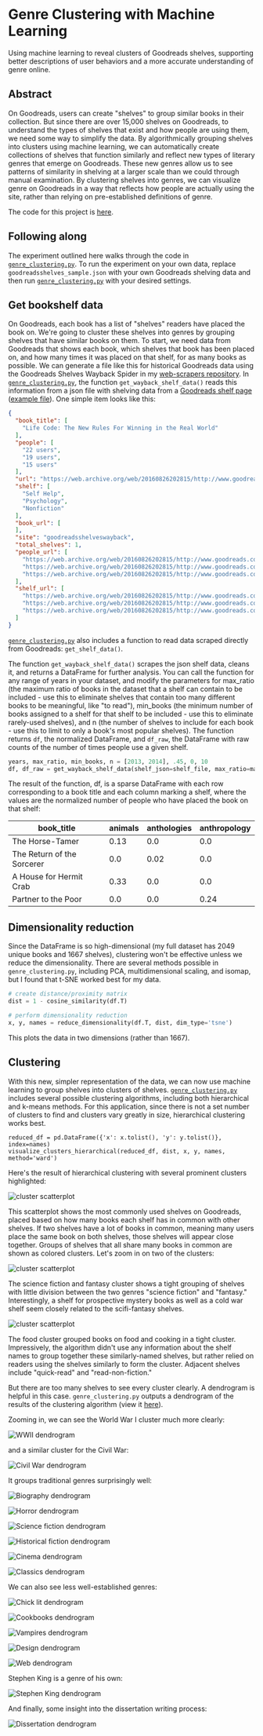 # Genre Clustering with Machine Learning
Using machine learning to reveal clusters of Goodreads shelves, supporting better descriptions of user behaviors and a more accurate understanding of genre online.

## Abstract
On Goodreads, users can create "shelves" to group similar books in their collection. But since there are over 15,000 shelves on Goodreads, to understand the types of shelves that exist and how people are using them, we need some way to simplify the data. By algorithmically grouping shelves into clusters using machine learning, we can automatically create collections of shelves that function similarly and reflect new types of literary genres that emerge on Goodreads. These new genres allow us to see patterns of similarity in shelving at a larger scale than we could through manual examination. By clustering shelves into genres, we can visualize genre on Goodreads in a way that reflects how people are actually using the site, rather than relying on pre-established definitions of genre.

The code for this project is [here](https://github.com/ahegel/genre-ML-clustering/blob/master/genre_clustering.py).

## Following along
The experiment outlined here walks through the code in [`genre_clustering.py`](https://github.com/ahegel/genre-ML-clustering/blob/master/genre_clustering.py). To run the experiment on your own data, replace `goodreadsshelves_sample.json` with your own Goodreads shelving data and then run [`genre_clustering.py`](https://github.com/ahegel/genre-ML-clustering/blob/master/genre_clustering.py) with your desired settings.

## Get bookshelf data
On Goodreads, each book has a list of "shelves" readers have placed the book on. We're going to cluster these shelves into genres by grouping shelves that have similar books on them. To start, we need data from Goodreads that shows each book, which shelves that book has been placed on, and how many times it was placed on that shelf, for as many books as possible. We can generate a file like this for historical Goodreads data using the Goodreads Shelves Wayback Spider in my [web-scrapers repository](https://github.com/ahegel/web-scrapers).  In [`genre_clustering.py`](https://github.com/ahegel/genre-ML-clustering/blob/master/genre_clustering.py), the function `get_wayback_shelf_data()` reads this information from a json file with shelving data from a [Goodreads shelf page](https://www.goodreads.com/work/shelves/4640799) ([example file](https://github.com/ahegel/genre-ML-clustering/blob/master/goodreadsshelves_sample.json)). One simple item looks like this:

```json
{
  "book_title": [
    "Life Code: The New Rules For Winning in the Real World"
  ],
  "people": [
    "22 users",
    "19 users",
    "15 users"
  ],
  "url": "https://web.archive.org/web/20160826202815/http://www.goodreads.com/book/show/17155775-life-code",
  "shelf": [
    "Self Help",
    "Psychology",
    "Nonfiction"
  ],
  "book_url": [
  ],
  "site": "goodreadsshelveswayback",
  "total_shelves": 1,
  "people_url": [
    "https://web.archive.org/web/20160826202815/http://www.goodreads.com/shelf/users/17155775-life-code?shelf=self-help",
    "https://web.archive.org/web/20160826202815/http://www.goodreads.com/shelf/users/17155775-life-code?shelf=psychology",
    "https://web.archive.org/web/20160826202815/http://www.goodreads.com/shelf/users/17155775-life-code?shelf=non-fiction"
  ],
  "shelf_url": [
    "https://web.archive.org/web/20160826202815/http://www.goodreads.com/genres/self-help",
    "https://web.archive.org/web/20160826202815/http://www.goodreads.com/genres/psychology",
    "https://web.archive.org/web/20160826202815/http://www.goodreads.com/genres/non-fiction"
  ]
}
```

[`genre_clustering.py`](https://github.com/ahegel/genre-ML-clustering/blob/master/genre_clustering.py) also includes a function to read data scraped directly from Goodreads: `get_shelf_data()`.

The function `get_wayback_shelf_data()` scrapes the json shelf data, cleans it, and returns a DataFrame for further analysis. You can call the function for any range of years in your dataset, and modify the parameters for max_ratio (the maximum ratio of books in the dataset that a shelf can contain to be included - use this to eliminate shelves that contain too many different books to be meaningful, like "to read"), min_books (the minimum number of books assigned to a shelf for that shelf to be included - use this to eliminate rarely-used shelves), and n (the number of shelves to include for each book - use this to limit to only a book's most popular shelves). The function returns `df`, the normalized DataFrame, and `df_raw`, the DataFrame with raw counts of the number of times people use a given shelf.

```python
years, max_ratio, min_books, n = [2013, 2014], .45, 0, 10
df, df_raw = get_wayback_shelf_data(shelf_json=shelf_file, max_ratio=max_ratio, min_books_using_shelf=min_books, n=n, years=years)
```

The result of the function, df, is a sparse DataFrame with each row corresponding to a book title and each column marking a shelf, where the values are the normalized number of people who have placed the book on that shelf:

book_title | animals | anthologies | anthropology
--- | --- | --- | ---
The Horse-Tamer | 0.13 | 0.0 | 0.0
The Return of the Sorcerer | 0.0 | 0.02 | 0.0
A House for Hermit Crab | 0.33 | 0.0 | 0.0
Partner to the Poor | 0.0 | 0.0 | 0.24

## Dimensionality reduction
Since the DataFrame is so high-dimensional (my full dataset has 2049 unique books and 1667 shelves), clustering won't be effective unless we reduce the dimensionality. There are several methods possible in `genre_clustering.py`, including PCA, multidimensional scaling, and isomap, but I found that t-SNE worked best for my data.

```python
# create distance/proximity matrix
dist = 1 - cosine_similarity(df.T)

# perform dimensionality reduction
x, y, names = reduce_dimensionality(df.T, dist, dim_type='tsne')
```

This plots the data in two dimensions (rather than 1667).

## Clustering
With this new, simpler representation of the data, we can now use machine learning to group shelves into clusters of shelves. [`genre_clustering.py`](https://github.com/ahegel/genre-ML-clustering/blob/master/genre_clustering.py) includes several possible clustering algorithms, including both hierarchical and k-means methods. For this application, since there is not a set number of clusters to find and clusters vary greatly in size, hierarchical clustering works best.

```
reduced_df = pd.DataFrame({'x': x.tolist(), 'y': y.tolist()}, index=names)
visualize_clusters_hierarchical(reduced_df, dist, x, y, names, method='ward')
```

Here's the result of hierarchical clustering with several prominent clusters highlighted:

![cluster scatterplot](/images/cluster_scatterplot.png)

This scatterplot shows the most commonly used shelves on Goodreads, placed based on how many books each shelf has in common with other shelves. If two shelves have a lot of books in common, meaning many users place the same book on both shelves, those shelves will appear close together. Groups of shelves that all share many books in common are shown as colored clusters. Let's zoom in on two of the clusters:

![cluster scatterplot](/images/sf_cluster.png)

The science fiction and fantasy cluster shows a tight grouping of shelves with little division between the two genres "science fiction" and "fantasy." Interestingly, a shelf for prospective mystery books as well as a cold war shelf seem closely related to the scifi-fantasy shelves.

![cluster scatterplot](/images/food_cluster.png)

The food cluster grouped books on food and cooking in a tight cluster. Impressively, the algorithm didn't use any information about the shelf names to group together these similarly-named shelves, but rather relied on readers using the shelves similarly to form the cluster. Adjacent shelves include "quick-read" and "read-non-fiction."

But there are too many shelves to see every cluster clearly. A dendrogram is helpful in this case. `genre_clustering.py` outputs a dendrogram of the results of the clustering algorithm (view it [here](https://github.com/ahegel/genre-ML-clustering/blob/master/images/hierarchical_clusters.png)).

Zooming in, we can see the World War I cluster much more clearly:

![WWII dendrogram](/images/dendrogram_wwi.png)

and a similar cluster for the Civil War:

![Civil War dendrogram](/images/dendrogram_civilwar.png)

It groups traditional genres surprisingly well:

![Biography dendrogram](/images/dendrogram_biography.png)

![Horror dendrogram](/images/dendrogram_horror.png)

![Science fiction dendrogram](/images/dendrogram_sf.png)

![Historical fiction dendrogram](/images/dendrogram_historicalfic.png)

![Cinema dendrogram](/images/dendrogram_cinema.png)

![Classics dendrogram](/images/dendrogram_classics.png)

We can also see less well-established genres:

![Chick lit dendrogram](/images/dendrogram_chicklit.png)

![Cookbooks dendrogram](/images/dendrogram_cookbooks.png)

![Vampires dendrogram](/images/dendrogram_vampires.png)

![Design dendrogram](/images/dendrogram_design.png)

![Web dendrogram](/images/dendrogram_web.png)

Stephen King is a genre of his own: 

![Stephen King dendrogram](/images/dendrogram_king.png)

And finally, some insight into the dissertation writing process:

![Dissertation dendrogram](/images/dendrogram_diss.png)